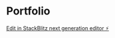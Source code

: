 # Portfolio

[Edit in StackBlitz next generation editor ⚡️](https://stackblitz.com/~/github.com/Creefears/Portfolio)
